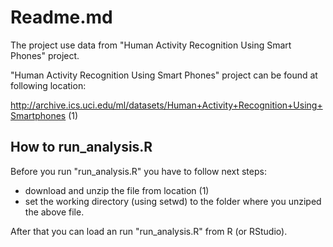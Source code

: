 # Readme.md 

The project use data from "Human Activity Recognition Using Smart Phones" project.

"Human Activity Recognition Using Smart Phones" project can be found at following location:

http://archive.ics.uci.edu/ml/datasets/Human+Activity+Recognition+Using+Smartphones (1)

## How to run_analysis.R

Before you run "run_analysis.R" you have to follow next steps:

  - download and unzip the file from location (1)
  - set the working directory (using setwd) to the folder where you unziped the above file.

After that you can load an run "run_analysis.R"	from R (or RStudio).
